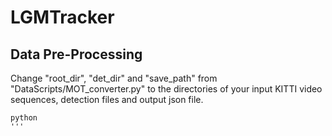 # LGMTracker

## Data Pre-Processing
Change "root_dir", "det_dir" and "save_path" from "DataScripts/MOT_converter.py" to the directories of your input KITTI video sequences, detection files and output json file.
```
python
'''

